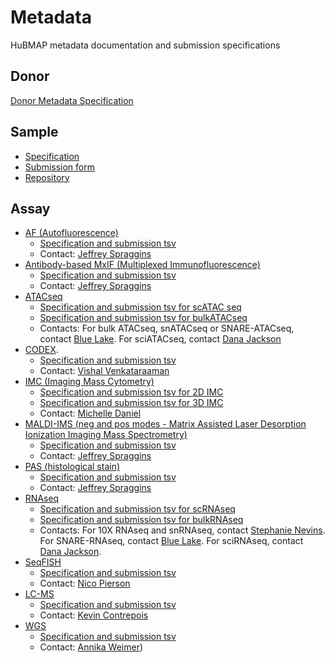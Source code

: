 # Metadata

HuBMAP metadata documentation and submission specifications

## Donor

[Donor Metadata Specification](/docs/donor)

## Sample
- [Specification](https://github.com/hubmapconsortium/ingest-validation-tools/blob/master/docs/sample/README.md)
- [Submission form](https://raw.githubusercontent.com/hubmapconsortium/ingest-validation-tools/master/docs/sample/sample-metadata.tsv)
- [Repository](https://github.com/hubmapconsortium/ingest-validation-tools/tree/master/docs/sample)

## Assay

- [AF (Autofluorescence)](/docs/assays/af)
  - [Specification and submission tsv](https://github.com/hubmapconsortium/ingest-validation-tools/tree/master/docs/af)
  - Contact: [Jeffrey Spraggins](mailto:jeff.spraggins@Vanderbilt.Edu)
- [Antibody-based MxIF (Multiplexed Immunofluorescence)](/docs/assays/mxif)
  - [Specification and submission tsv](https://github.com/hubmapconsortium/ingest-validation-tools/tree/master/docs/mxif)
  - Contact: [Jeffrey Spraggins](mailto:jeff.spraggins@Vanderbilt.Edu)
- [ATACseq](/docs/assays/atacseq)
  - [Specification and submission tsv for scATAC seq](https://github.com/hubmapconsortium/ingest-validation-tools/tree/master/docs/scatacseq)
  - [Specification and submission tsv for bulkATACseq](https://github.com/hubmapconsortium/ingest-validation-tools/tree/master/docs/bulkatacseq)
  - Contacts: For bulk ATACseq, snATACseq or SNARE-ATACseq, contact [Blue Lake](mailto:b1lake@eng.ucsd.edu).
    For sciATACseq, contact [Dana Jackson](mailto:danaj77@uw.edu)
- [CODEX](/docs/assays/codex).
  - [Specification and submission tsv](https://github.com/hubmapconsortium/ingest-validation-tools/tree/master/docs/codex)
  - Contact: [Vishal Venkataraaman](mailto:vgautham@stanford.edu)
- [IMC (Imaging Mass Cytometry) ](/docs/assays/imc)
  - [Specification and submission tsv for 2D IMC](https://github.com/hubmapconsortium/ingest-validation-tools/tree/master/docs/imc)
  - [Specification and submission tsv for 3D IMC](https://github.com/hubmapconsortium/ingest-validation-tools/tree/master/docs/imc3d)
  - Contact: [Michelle Daniel](mailto:michelle.daniel@uzh.ch)
- [MALDI-IMS (neg and pos modes - Matrix Assisted Laser Desorption Ionization Imaging Mass Spectrometry)](/docs/assays/maldi-ims)
  - [Specification and submission tsv](https://github.com/hubmapconsortium/ingest-validation-tools/tree/master/docs/maldiims)
  - Contact: [Jeffrey Spraggins](mailto:jeff.spraggins@Vanderbilt.Edu)
- [PAS (histological stain)](/docs/assays/pas)
  - [Specification and submission tsv](https://github.com/hubmapconsortium/ingest-validation-tools/tree/master/docs/stained)
  - Contact: [Jeffrey Spraggins](mailto:jeff.spraggins@Vanderbilt.Edu)
- [RNAseq](/docs/assays/rnaseq)
  - [Specification and submission tsv for scRNAseq](https://github.com/hubmapconsortium/ingest-validation-tools/tree/master/docs/scrnaseq)
  - [Specification and submission tsv for bulkRNAseq](https://github.com/hubmapconsortium/ingest-validation-tools/tree/master/docs/bulkrnaseq)
  - Contacts: For 10X RNAseq and snRNAseq, contact [Stephanie Nevins](mailto:snevins@stanford.edu). 
    For SNARE-RNAseq, contact [Blue Lake](mailto:b1lake@eng.ucsd.edu).
    For sciRNAseq, contact [Dana Jackson](mailto:danaj77@uw.edu). 
- [SeqFISH](/docs/assays/seqfish)
  - [Specification and submission tsv](https://github.com/hubmapconsortium/ingest-validation-tools/tree/master/docs/seqfish)
  - Contact: [Nico Pierson](mailto:nicogpt@caltech.edu)
- [LC-MS](/docs/assays/lcms)
  - [Specification and submission tsv](https://github.com/hubmapconsortium/ingest-validation-tools/tree/master/docs/lcms)
  - Contact: [Kevin Contrepois](mailto:kcontrep@stanford.edu)
- [WGS](/docs/assays/wgs)
  - [Specification and submission tsv](https://github.com/hubmapconsortium/ingest-validation-tools/tree/master/docs/wgs)
  - Contact: [Annika Weimer](mailto:aweimer@stanford.edu))
